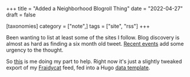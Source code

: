 +++
title = "Added a Neighborhood Blogroll Thing"
date = "2022-04-27"
draft = false

[taxonomies]
category = ["note",]
tags = ["site", "rss"]
+++

Been wanting to list at least some of the sites I follow. Blog discovery is
almost as hard as finding a six month old tweet. [Recent events][techdirt-musk]
add some urgency to the thought.

So [this][neighborhood] is me doing my part to help. Right now it's just a
slightly tweaked export of my [Fraidycat][fraidycat] feed, fed into a Hugo
[data template][hugo-data].

[neighborhood]: /neighborhood/
[techdirt-musk]: https://www.techdirt.com/2022/04/26/twitters-legal-team-has-been-an-aggressive-defender-of-free-speech-will-that-continue-under-musk/
[fraidycat]: https://fraidyc.at
[hugo-data]: https://gohugo.io/templates/data-templates/#data-driven-content
